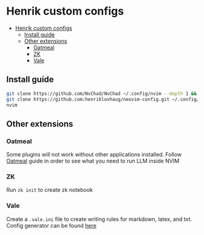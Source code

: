 # Henrik custom configs

<!--toc:start-->

- [Henrik custom configs](#henrik-custom-configs)
  - [Install guide](#install-guide)
  - [Other extensions](#other-extensions)
    - [Oatmeal](#oatmeal)
    - [ZK](#zk)
    - [Vale](#vale)

<!--toc:end-->

## Install guide

```bash
git clone https://github.com/NvChad/NvChad ~/.config/nvim --depth 1 &&
git clone https://github.com:henriklovhaug/neovim-config.git ~/.config/nvim/lua/custom/ --depth 1 &&
nvim
```

## Other extensions

### Oatmeal

Some plugins will not work without other applications installed. Follow
[Oatmeal](https://github.com/dustinblackman/oatmeal.nvim) guide in order to see
what you need to run LLM inside NVIM

### ZK

Run `zk init` to create zk notebook

### Vale

Create a `.vale.ini` file to create writing rules for markdown, latex, and txt.
Config generator can be found [here](https://vale.sh/generator)
